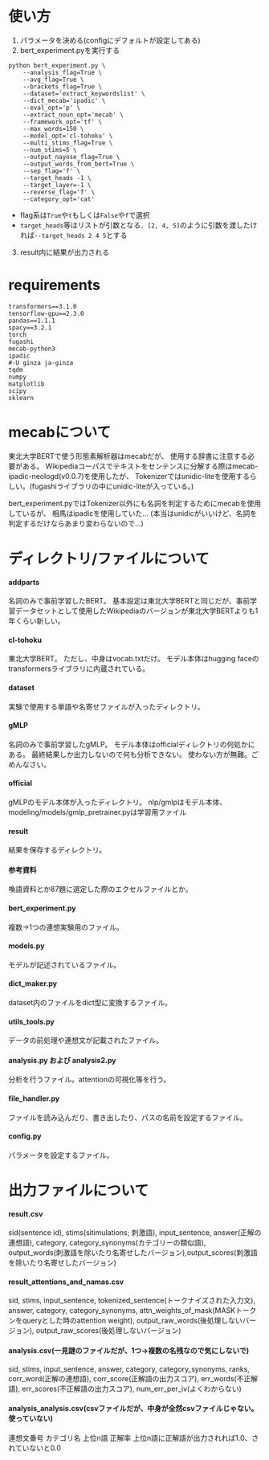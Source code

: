 # 使い方
1. パラメータを決める(configにデフォルトが設定してある)
2. bert_experiment.pyを実行する
```
python bert_experiment.py \
	--analysis_flag=True \
	--avg_flag=True \
	--brackets_flag=True \
	--dataset='extract_keywordslist' \
	--dict_mecab='ipadic' \
	--eval_opt='p' \
	--extract_noun_opt='mecab' \
	--framework_opt='tf' \
	--max_words=150 \
	--model_opt='cl-tohoku' \
	--multi_stims_flag=True \
	--num_stims=5 \
	--output_nayose_flag=True \
	--output_words_from_bert=True \
	--sep_flag='f' \
	--target_heads -1 \
	--target_layer=-1 \
    --reverse_flag='f' \
	--category_opt='cat'
```               
   - flag系は`True`や`t`もしくは`False`や`f`で選択
   - `target_heads`等はリストが引数となる．`[2, 4, 5]`のように引数を渡したければ`--target_heads 2 4 5`とする
3. result内に結果が出力される


# requirements
```
transformers==3.1.0
tensorflow-gpu==2.3.0
pandas==1.1.1
spacy==3.2.1
torch
fugashi
mecab-python3
ipadic
#-U ginza ja-ginza
tqdm
numpy
matplotlib
scipy
sklearn
```


# mecabについて
東北大学BERTで使う形態素解析器はmecabだが、
使用する辞書に注意する必要がある。
Wikipediaコーパスでテキストをセンテンスに分解する際はmecab-ipadic-neologd(v0.0.7)を使用したが、
Tokenizerではunidic-liteを使用するらしい。(fugashiライブラリの中にunidic-liteが入っている。)

bert_experiment.pyではTokenizer以外にも名詞を判定するためにmecabを使用しているが、
相馬はipadicを使用していた...
(本当はunidicがいいけど、名詞を判定するだけならあまり変わらないので...)


# ディレクトリ/ファイルについて
#### addparts
名詞のみで事前学習したBERT。
基本設定は東北大学BERTと同じだが、事前学習データセットとして使用したWikipediaのバージョンが東北大学BERTよりも1年くらい新しい。

#### cl-tohoku
東北大学BERT。
ただし、中身はvocab.txtだけ。
モデル本体はhugging faceのtransformersライブラリに内蔵されている。

#### dataset
実験で使用する単語や名寄せファイルが入ったディレクトリ。

#### gMLP
名詞のみで事前学習したgMLP。
モデル本体はofficialディレクトリの何処かにある。
最終結果しか出力しないので何も分析できない。
使わない方が無難。ごめんなさい。

#### official
gMLPのモデル本体が入ったディレクトリ。
nlp/gmlpはモデル本体、
modeling/models/gmlp_pretrainer.pyは学習用ファイル

#### result
結果を保存するディレクトリ。

#### 参考資料
喚語資料とか87題に選定した際のエクセルファイルとか。

#### bert_experiment.py
複数→1つの連想実験用のファイル。

#### models.py
モデルが記述されているファイル。

#### dict_maker.py
dataset内のファイルをdict型に変換するファイル。

#### utils_tools.py
データの前処理や連想文が記載されたファイル。

#### analysis.py および analysis2.py
分析を行うファイル。attentionの可視化等を行う。

#### file_handler.py
ファイルを読み込んだり、書き出したり、パスの名前を設定するファイル。

#### config.py
パラメータを設定するファイル。


# 出力ファイルについて
#### result.csv
sid(sentence id), stims(sitimulations; 刺激語), input_sentence, answer(正解の連想語), category, category_synonyms(カテゴリーの類似語), output_words(刺激語を除いたり名寄せしたバージョン),output_scores(刺激語を除いたり名寄せしたバージョン)

#### result_attentions_and_namas.csv
sid, stims, input_sentence, tokenized_sentence(トークナイズされた入力文), answer, category, category_synonyms, attn_weights_of_mask(MASKトークンをqueryとした時のattention weight), output_raw_words(後処理しないバージョン), output_raw_scores(後処理しないバージョン)

#### analysis.csv(一見謎のファイルだが、1つ→複数の名残なので気にしないで)
sid, stims, input_sentence, answer, category, category_synonyms, ranks, corr_word(正解の連想語), corr_score(正解語の出力スコア), err_words(不正解語), err_scores(不正解語の出力スコア), num_err_per_iv(よくわからない)

#### analysis_analysis.csv(csvファイルだが、中身が全然csvファイルじゃない。使っていない)
連想文番号
カテゴリ名
上位n語
正解率
上位n語に正解語が出力されれば1.0、されていないと0.0